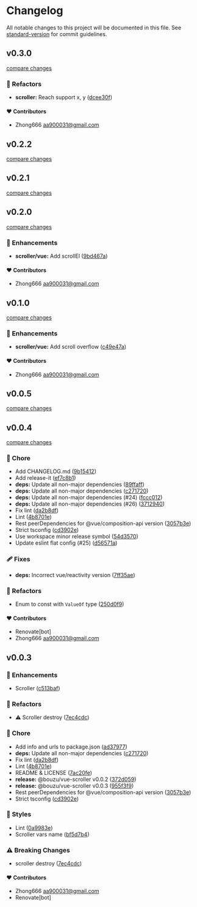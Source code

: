 # Changelog

All notable changes to this project will be documented in this file. See [standard-version](https://github.com/conventional-changelog/standard-version) for commit guidelines.


## v0.3.0

[compare changes](https://github.com/aa900031/bouzu/compare/@bouzu/vue-scroller@0.2.2...@bouzu/vue-scroller@0.3.0)

### 💅 Refactors

-  **scroller:** Reach support x, y ([dcee30f](https://github.com/aa900031/bouzu/commit/dcee30fae1c46d433aaf24b1c51efd6315b1bad9))



#### ❤️ Contributors

- Zhong666 <aa900031@gmail.com>

## v0.2.2

[compare changes](https://github.com/aa900031/bouzu/compare/@bouzu/vue-scroller@0.2.1...@bouzu/vue-scroller@0.2.2)

## v0.2.1

[compare changes](https://github.com/aa900031/bouzu/compare/@bouzu/vue-scroller@0.2.0...@bouzu/vue-scroller@0.2.1)

## v0.2.0

[compare changes](https://github.com/aa900031/bouzu/compare/@bouzu/vue-scroller@0.1.0...@bouzu/vue-scroller@0.2.0)

### 🚀 Enhancements

-  **scroller/vue:** Add scrollEl ([9bd467a](https://github.com/aa900031/bouzu/commit/9bd467ace0304b5899394153a65b222344442e49))



#### ❤️ Contributors

- Zhong666 <aa900031@gmail.com>

## v0.1.0

[compare changes](https://github.com/aa900031/bouzu/compare/@bouzu/vue-scroller@0.0.5...@bouzu/vue-scroller@0.1.0)

### 🚀 Enhancements

-  **scroller/vue:** Add scroll overflow ([c49e47a](https://github.com/aa900031/bouzu/commit/c49e47a204cb100fa4f69221f5a0c5f034f4ee9b))



#### ❤️ Contributors

- Zhong666 <aa900031@gmail.com>

## v0.0.5

[compare changes](https://github.com/aa900031/bouzu/compare/@bouzu/vue-scroller@0.0.4...@bouzu/vue-scroller@0.0.5)

## v0.0.4

[compare changes](https://github.com/aa900031/bouzu/compare/@bouzu/vue-scroller@0.0.3...@bouzu/vue-scroller@0.0.4)

### 🏡 Chore

-  Add CHANGELOG.md ([9b15412](https://github.com/aa900031/bouzu/commit/9b15412d70b944c1e9e4a496e50ecb7ec48a6840))
-  Add release-it ([ef7c8b1](https://github.com/aa900031/bouzu/commit/ef7c8b14b469552dac0ed2b4efb9fd1ab5b61f37))
-  **deps:** Update all non-major dependencies ([89ffaff](https://github.com/aa900031/bouzu/commit/89ffaff0fab0e807c3f9ee9b4d36900a8b341f48))
-  **deps:** Update all non-major dependencies ([c271720](https://github.com/aa900031/bouzu/commit/c2717204b0644df33c7baa42a1e2ed0a186c886b))
-  **deps:** Update all non-major dependencies (#24) ([fccc012](https://github.com/aa900031/bouzu/commit/fccc012683f7049248c9bde817872428fe226772))
-  **deps:** Update all non-major dependencies (#26) ([3712940](https://github.com/aa900031/bouzu/commit/371294030664dd26fbe60fddf4a34caa222fb2af))
-  Fix lint ([da2b8df](https://github.com/aa900031/bouzu/commit/da2b8df9f1c547fd5c42be5db048cc0dffbb96b3))
-  Lint ([4b8701e](https://github.com/aa900031/bouzu/commit/4b8701e446e0af8f8f2fda55a510e6cd8f1c5ff5))
-  Rest peerDependencies for @vue/composition-api version ([3057b3e](https://github.com/aa900031/bouzu/commit/3057b3e87d1eb9825128904631084633ffc78013))
-  Strict tsconfig ([cd3902e](https://github.com/aa900031/bouzu/commit/cd3902ead870acfc9e47caa0080e24d0225f7179))
-  Use workspace minor release symbol ([54d3570](https://github.com/aa900031/bouzu/commit/54d35704b772abab6d147007e52d33c7b99c9468))
-  Update eslint flat config (#25) ([d56571a](https://github.com/aa900031/bouzu/commit/d56571ad92d0bfd60816fb2763f7abd9be169dff))

### 🩹 Fixes

-  **deps:** Incorrect vue/reactivity version ([7ff35ae](https://github.com/aa900031/bouzu/commit/7ff35aea5676b82c93c81587e3aa4a9b3b7086cb))

### 💅 Refactors

-  Enum to const with `ValueOf` type ([250d0f9](https://github.com/aa900031/bouzu/commit/250d0f98a871f280953feb0d09fb17bb50209303))



#### ❤️ Contributors

- Renovate[bot] 
- Zhong666 <aa900031@gmail.com>

## v0.0.3



### 🚀 Enhancements

-  Scroller ([c513baf](https://github.com/aa900031/bouzu/commit/c513bafe7344797f89333f00831995568cd1831b))

### 💅 Refactors

-  ⚠️ Scroller destroy ([7ec4cdc](https://github.com/aa900031/bouzu/commit/7ec4cdcc6f2608b60cc90300b9beeb32b56907e7))

### 🏡 Chore

-  Add info and urls to package.json ([ad37977](https://github.com/aa900031/bouzu/commit/ad37977146715b780e67f7507c7b7ee45e981274))
-  **deps:** Update all non-major dependencies ([c271720](https://github.com/aa900031/bouzu/commit/c2717204b0644df33c7baa42a1e2ed0a186c886b))
-  Fix lint ([da2b8df](https://github.com/aa900031/bouzu/commit/da2b8df9f1c547fd5c42be5db048cc0dffbb96b3))
-  Lint ([4b8701e](https://github.com/aa900031/bouzu/commit/4b8701e446e0af8f8f2fda55a510e6cd8f1c5ff5))
-  README & LICENSE ([7ac20fe](https://github.com/aa900031/bouzu/commit/7ac20fec0b0344885df567387e4a387efa60a304))
-  **release:** @bouzu/vue-scroller v0.0.2 ([372d059](https://github.com/aa900031/bouzu/commit/372d0594763118256a60102f25f2c14787b2b89e))
-  **release:** @bouzu/vue-scroller v0.0.3 ([955f3f9](https://github.com/aa900031/bouzu/commit/955f3f958638ad561844d7044455b4fae9b56c36))
-  Rest peerDependencies for @vue/composition-api version ([3057b3e](https://github.com/aa900031/bouzu/commit/3057b3e87d1eb9825128904631084633ffc78013))
-  Strict tsconfig ([cd3902e](https://github.com/aa900031/bouzu/commit/cd3902ead870acfc9e47caa0080e24d0225f7179))

### 🎨 Styles

-  Lint ([0a9983e](https://github.com/aa900031/bouzu/commit/0a9983eb2bf9391c42027e4faa8f29e3ea0eb104))
-  Scroller vars name ([bf5d7b4](https://github.com/aa900031/bouzu/commit/bf5d7b49cbecc9f70adf28d248398373bfecfafd))


### ⚠️ Breaking Changes

-  scroller destroy ([7ec4cdc](https://github.com/aa900031/bouzu/commit/7ec4cdcc6f2608b60cc90300b9beeb32b56907e7))

#### ❤️ Contributors

- Zhong666 <aa900031@gmail.com>
- Renovate[bot]
